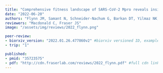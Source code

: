 ```yaml
---
title: "Comprehensive fitness landscape of SARS-CoV-2 Mpro reveals insights into viral resistance mechanisms"
date: "2022-06-20"
authors: "Flynn JM, Samant N, Schneider-Nachum G, Barkan DT, Yilmaz NK, Schiffer CA, Moquin SA, Dovala D, Bolon DNA"
reviewers: "Macdonald C, Fraser JS"
image: "/assets/img/reviews/2022_flynn.png"

peer-review:
- biorxiv_version: "2022.01.26.477860v2" #biorxiv versioned ID, example "5533316v1"
- trip: "1"

published:
- pmid: "35723575"
- pdf: "http://cdn.fraserlab.com/reviews/2022_flynn.pdf" #full cdn link
---
```

